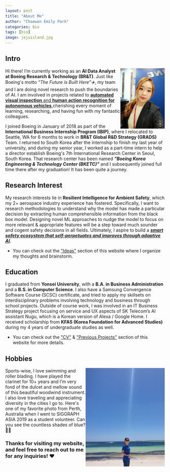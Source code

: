 ```yaml
---
layout: post
title: "About Me"
author: "Chaewon Emily Park"
categories: bio
tags: [bio]
image: jejuisland.jpg
---
```

## Intro

<img align="right" src="../assets/img/profile.jpg" width="140" height="190"> 

Hi there! I’m currently working as an **AI Data Analyst at Boeing Research & Technology (BR&T)**. 
Just like Boeing's motto _“The Future is Built Here”✈️_, my team and I are doing novel research to push the boundaries of AI.  I am involved in projects related to <ins>**automated visual inspection** and **human action recognition for autonomous vehicles**</ins>,cherishing every moment of learning, researching, and having fun with my fantastic colleagues.

I joined Boeing in January of 2018 as part of the **International Business Internship Program (IBIP)**, where I relocated to Seattle, WA for 6 months to work in **BR&T Global R&D Strategy (GRADS)** Team. I returned to South Korea after the internship to finish my last year of university, and during my senior year, I worked as a part-time intern to help a director establish Boeing's 7th International Research Center in Seoul, South Korea. That research center has been named _**"Boeing Korea Engineering & Technology Center (BKETC)"**_ and I subsequently joined full time there after my graduation! It has been quite a journey.  


## Research Interest

My research interests lie in **Resilient Intelligence for Ambient Safety**, which my 2+ aerospace industry experience has fostered. Specifically, I want to research methodologies to understand why the model has made a particular decision by extracting human comprehensible information from the black box model. Designing novel ML approaches to nudge the model to focus on more relevant & appropriate features will be a step toward much sounder and cogent safety decisions in all fields. Ultimately, I aspire to build a <ins>_**smart safety ecosystem that self-perpetuates and improves through adaptive AI**_</ins>.

* You can check out the ["Ideas"](https://emilypark0418.github.io/pages/ideas.html) section of this website where I organize my thoughts and brainstorm. 

## Education

I graduated from **Yonsei University**, with a **B.A. in Business Administration** and a **B.S. in Computer Science**. I also have a Samsung Convergence Software Course (SCSC) certificate, and tried to apply my skillsets on interdisciplinary problems involving technology and business through school projects. Outside of course work, I was involved in an IT Business Strategy project focusing on service and UX aspects of SK Telecom’s AI assistant Nugu, which is a Korean version of Alexa / Google Home. I received scholarship from **KFAS (Korea Foundation for Advanced Studies)** during my 4 years of undergraduate studies as well. 

* You can check out the ["CV"](https://emilypark0418.github.io/pages/cv.html) & ["Previous Projects"](https://emilypark0418.github.io/pages/projects.html) section of this website for more details.

## Hobbies

<img align="right" src="../assets/img/perth.jpg" width="250" height="310"> 

Sports-wise, I love swimming and roller blading. I have played the clarinet for 10+ years and I’m very fond of the dulcet and mellow sound of this beautiful woodwind instrument. I also love traveling and appreciating diversity in the cities I go to. Here's one of my favorite photo from Perth, Australia when I went to SIGGRAPH ASIA 2019 as a student volunteer. Can you see the countless shades of blue? 🌊🌊


### Thanks for visiting my website, and feel free to reach out to me for any inquiries! ❤️
